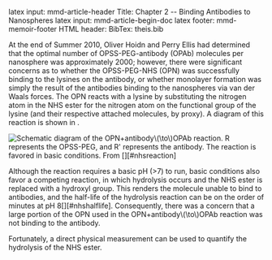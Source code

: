 latex input:	mmd-article-header
Title:			Chapter 2 -- Binding Antibodies to Nanospheres
latex input:	mmd-article-begin-doc
latex footer:	mmd-memoir-footer
HTML header:	<script type="text/javascript" src="file:///Users/Theo/MathJax/MathJax.js?config=TeX-AMS-MML_HTMLorMML"></script>
BibTex:			theis.bib

At the end of Summer 2010, Oliver Hoidn and Perry Ellis had determined that the optimal number of OPSS-PEG-antibody (OPAb) molecules per nanosphere was approximately 2000; however, there were significant concerns as to whether the OPSS-PEG-NHS (OPN) was  successfully binding to the lysines on the antibody, or whether monolayer formation was simply the result of the antibodies binding to the nanospheres via van der Waals forces. The OPN reacts with a lysine by substituting the nitrogen atom in the NHS ester for the nitrogen atom on the functional group of the lysine (and their respective attached molecules, by proxy). A diagram of this reaction is shown in [](#NHSreaction).

![Schematic diagram of the OPN+antibody\\(\to\\)OPAb reaction. **R** represents the OPSS-PEG, and **R'** represents the antibody. The reaction is favored in basic conditions. From [][#nhsreaction]][NHSreaction]

[NHSreaction]: NHSreaction.jpg

Although the reaction requires a basic pH (>7) to run, basic conditions also favor a competing reaction, in which hydrolysis occurs and the NHS ester is replaced with a hydroxyl group. This renders the molecule unable to bind to antibodies, and the half-life of the hydrolysis reaction can be on the order of minutes at pH 8[][#nhshalflife]. Consequently, there was a concern that a large portion of the OPN used in the OPN+antibody\\(\to\\)OPAb reaction was not binding to the antibody.

Fortunately, a direct physical measurement can be used to quantify the hydrolysis of the NHS ester. 
